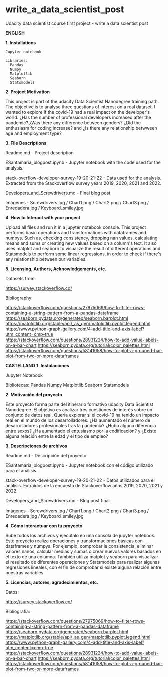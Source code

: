 # write_a_data_scientist_post
Udacity data scientist course first project - write a data scientist post

**ENGLISH**

**1. Installations**

    Jupyter notebook
    
    Libraries:
      Pandas
      Numpy
      Matplotlib
      Seaborn
      Statsmodels

**2. Project Motivation**
  
  This project is part of the udacity Data Scientist Nanodegree training path. The objective is to analyse three questions of interest on a real dataset. 
  I wanted to explore if the covid-19 had a real impact on the developer's world. ¿Has the number of professional developers increased after the pandemic? ¿Was there   any difference between genders? ¿Did the enthusiasm for coding increase? and ¿Is there any relationship betwween age and employment type?

**3. File Descriptions**

  Readme.md - Project description

  ESantamaria_blogpost.ipynb - Jupyter notebook with the code used for the analysis.

  stack-overflow-developer-survey-19-20-21-22 - Data used for the analysis. Extracted from the Stackoverflow survey years 2019, 2020, 2021 and 2022.
  
  Developers_and_Screwdrivers.md - Final blog post
  
  Imágenes - Screwdrivers.jpg / Chart1.png / Chart2.png / Chart3.png / Enredadera.jpg / Keyboard_smiley.jpg


**4. How to Interact with your project**

  Upload all files and run it in a jupyter notebook console.
  This project performs basic operations and transformations with dataframes and numpys. Such as, checking consistency, dropping nan values, calculating means and    sums or creating new values based on a column's text. It also uses matplot and seaborn to visualize the result of different operations and Statsmodels to perform some linear regressions, in order to check if there's any relationship between our variables. 

**5. Licensing, Authors, Acknowledgements, etc.**

  Datasets from:

  https://survey.stackoverflow.co/

  Bibliography:

  https://stackoverflow.com/questions/27975069/how-to-filter-rows-containing-a-string-pattern-from-a-pandas-dataframe
  https://seaborn.pydata.org/generated/seaborn.barplot.html
  https://matplotlib.org/stable/api/_as_gen/matplotlib.pyplot.legend.html
  https://www.python-graph-gallery.com/4-add-title-and-axis-label?utm_content=cmp-true
  https://stackoverflow.com/questions/28931224/how-to-add-value-labels-on-a-bar-chart
  https://seaborn.pydata.org/tutorial/color_palettes.html
  https://stackoverflow.com/questions/58141058/how-to-plot-a-grouped-bar-plot-from-two-or-more-dataframes

**CASTELLANO**
**1. Instalaciones**

Jupyter Notebook

Bibliotecas:
      Pandas
      Numpy
      Matplotlib
      Seaborn
      Statsmodels

**2. Motivación del proyecto**

  Este proyecto forma parte del itinerario formativo udacity Data Scientist Nanodegree. El objetivo es analizar tres cuestiones de interés sobre un conjunto de datos real. 
  Quería explorar si el covid-19 ha tenido un impacto real en el mundo de los desarrolladores. ¿Ha aumentado el número de desarrolladores profesionales tras la pandemia? ¿Hubo alguna diferencia entre sexos? ¿Ha aumentado el entusiasmo por la codificación? y ¿Existe alguna relación entre la edad y el tipo de empleo?

**3. Descripciones de archivos**

  Readme.md - Descripción del proyecto

  ESantamaria_blogpost.ipynb - Jupyter notebook con el código utilizado para el análisis.

  stack-overflow-developer-survey-19-20-21-22 - Datos utilizados para el análisis. Extraídos de la encuesta de Stackoverflow años 2019, 2020, 2021 y 2022.
  
  Developers_and_Screwdrivers.md - Blog post final.
  
  Imágenes - Screwdrivers.jpg / Chart1.png / Chart2.png / Chart3.png / Enredadera.jpg / Keyboard_smiley.jpg
 
**4. Cómo interactuar con tu proyecto**

  Sube todos los archivos y ejecútalo en una consola de jupyter notebook.
  Este proyecto realiza operaciones y transformaciones básicas con dataframes y numpys. Por ejemplo, comprobar la consistencia, eliminar valores nanos, calcular medias y sumas o crear nuevos valores basados en el texto de una columna. También utiliza matplot y seaborn para visualizar el resultado de diferentes operaciones y Statsmodels para realizar algunas regresiones lineales, con el fin de comprobar si existe alguna relación entre nuestras variables. 

**5. Licencias, autores, agradecimientos, etc.**

  Datos:

  https://survey.stackoverflow.co/

  Bibliografía:

  https://stackoverflow.com/questions/27975069/how-to-filter-rows-containing-a-string-pattern-from-a-pandas-dataframe
  https://seaborn.pydata.org/generated/seaborn.barplot.html
  https://matplotlib.org/stable/api/_as_gen/matplotlib.pyplot.legend.html
  https://www.python-graph-gallery.com/4-add-title-and-axis-label?utm_content=cmp-true
  https://stackoverflow.com/questions/28931224/how-to-add-value-labels-on-a-bar-chart
  https://seaborn.pydata.org/tutorial/color_palettes.html
  https://stackoverflow.com/questions/58141058/how-to-plot-a-grouped-bar-plot-from-two-or-more-dataframes
